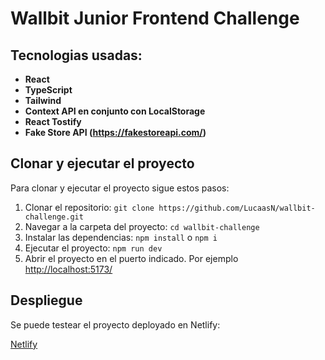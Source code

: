 # Wallbit Junior Frontend Challenge

## Tecnologias usadas:

- **React**
- **TypeScript**
- **Tailwind**
- **Context API en conjunto con LocalStorage**
- **React Tostify**
- **Fake Store API (https://fakestoreapi.com/)**


## Clonar y ejecutar el proyecto

Para clonar y ejecutar el proyecto sigue estos pasos:

1. Clonar el repositorio:
   `git clone https://github.com/LucaasN/wallbit-challenge.git`
2. Navegar a la carpeta del proyecto:
   `cd wallbit-challenge`
3. Instalar las dependencias:
   `npm install` o `npm i`
6. Ejecutar el proyecto:
   `npm run dev`
8. Abrir el proyecto en el puerto indicado. Por ejemplo [http://localhost:5173/](http://localhost:5173/)


## Despliegue
Se puede testear el proyecto deployado en Netlify:

[Netlify](https://wallbit-challenge.netlify.app/)
